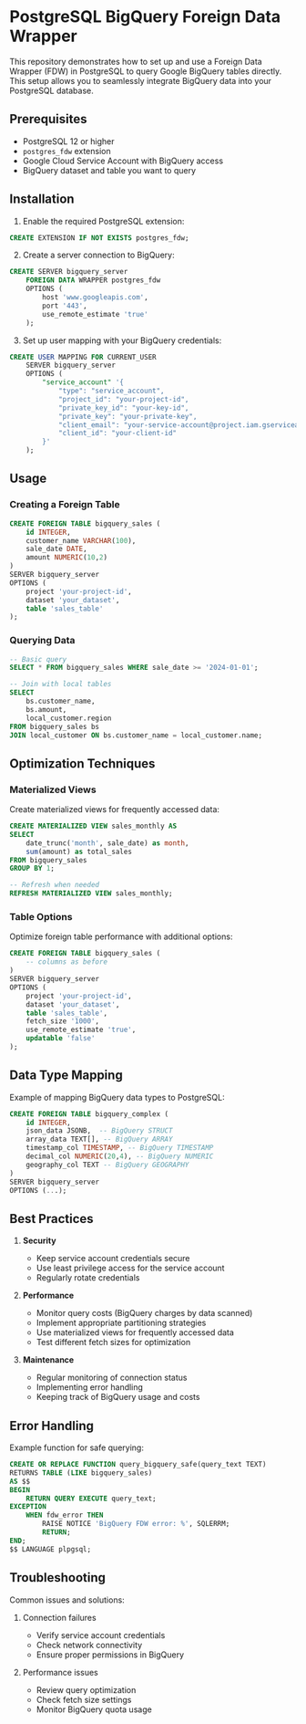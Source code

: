 # PostgreSQL BigQuery Foreign Data Wrapper

This repository demonstrates how to set up and use a Foreign Data Wrapper (FDW) in PostgreSQL to query Google BigQuery tables directly. This setup allows you to seamlessly integrate BigQuery data into your PostgreSQL database.

## Prerequisites

- PostgreSQL 12 or higher
- `postgres_fdw` extension
- Google Cloud Service Account with BigQuery access
- BigQuery dataset and table you want to query

## Installation

1. Enable the required PostgreSQL extension:
```sql
CREATE EXTENSION IF NOT EXISTS postgres_fdw;
```

2. Create a server connection to BigQuery:
```sql
CREATE SERVER bigquery_server
    FOREIGN DATA WRAPPER postgres_fdw
    OPTIONS (
        host 'www.googleapis.com',
        port '443',
        use_remote_estimate 'true'
    );
```

3. Set up user mapping with your BigQuery credentials:
```sql
CREATE USER MAPPING FOR CURRENT_USER
    SERVER bigquery_server
    OPTIONS (
        "service_account" '{
            "type": "service_account",
            "project_id": "your-project-id",
            "private_key_id": "your-key-id",
            "private_key": "your-private-key",
            "client_email": "your-service-account@project.iam.gserviceaccount.com",
            "client_id": "your-client-id"
        }'
    );
```

## Usage

### Creating a Foreign Table

```sql
CREATE FOREIGN TABLE bigquery_sales (
    id INTEGER,
    customer_name VARCHAR(100),
    sale_date DATE,
    amount NUMERIC(10,2)
)
SERVER bigquery_server
OPTIONS (
    project 'your-project-id',
    dataset 'your_dataset',
    table 'sales_table'
);
```

### Querying Data

```sql
-- Basic query
SELECT * FROM bigquery_sales WHERE sale_date >= '2024-01-01';

-- Join with local tables
SELECT 
    bs.customer_name,
    bs.amount,
    local_customer.region
FROM bigquery_sales bs
JOIN local_customer ON bs.customer_name = local_customer.name;
```

## Optimization Techniques

### Materialized Views

Create materialized views for frequently accessed data:

```sql
CREATE MATERIALIZED VIEW sales_monthly AS
SELECT 
    date_trunc('month', sale_date) as month,
    sum(amount) as total_sales
FROM bigquery_sales
GROUP BY 1;

-- Refresh when needed
REFRESH MATERIALIZED VIEW sales_monthly;
```

### Table Options

Optimize foreign table performance with additional options:

```sql
CREATE FOREIGN TABLE bigquery_sales (
    -- columns as before
)
SERVER bigquery_server
OPTIONS (
    project 'your-project-id',
    dataset 'your_dataset',
    table 'sales_table',
    fetch_size '1000',
    use_remote_estimate 'true',
    updatable 'false'
);
```

## Data Type Mapping

Example of mapping BigQuery data types to PostgreSQL:

```sql
CREATE FOREIGN TABLE bigquery_complex (
    id INTEGER,
    json_data JSONB,  -- BigQuery STRUCT
    array_data TEXT[], -- BigQuery ARRAY
    timestamp_col TIMESTAMP, -- BigQuery TIMESTAMP
    decimal_col NUMERIC(20,4), -- BigQuery NUMERIC
    geography_col TEXT -- BigQuery GEOGRAPHY
)
SERVER bigquery_server
OPTIONS (...);
```

## Best Practices

1. **Security**
   - Keep service account credentials secure
   - Use least privilege access for the service account
   - Regularly rotate credentials

2. **Performance**
   - Monitor query costs (BigQuery charges by data scanned)
   - Implement appropriate partitioning strategies
   - Use materialized views for frequently accessed data
   - Test different fetch sizes for optimization

3. **Maintenance**
   - Regular monitoring of connection status
   - Implementing error handling
   - Keeping track of BigQuery usage and costs

## Error Handling

Example function for safe querying:

```sql
CREATE OR REPLACE FUNCTION query_bigquery_safe(query_text TEXT)
RETURNS TABLE (LIKE bigquery_sales)
AS $$
BEGIN
    RETURN QUERY EXECUTE query_text;
EXCEPTION
    WHEN fdw_error THEN
        RAISE NOTICE 'BigQuery FDW error: %', SQLERRM;
        RETURN;
END;
$$ LANGUAGE plpgsql;
```

## Troubleshooting

Common issues and solutions:

1. Connection failures
   - Verify service account credentials
   - Check network connectivity
   - Ensure proper permissions in BigQuery

2. Performance issues
   - Review query optimization
   - Check fetch size settings
   - Monitor BigQuery quota usage